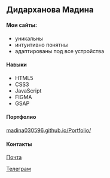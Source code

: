 ## Дидарханова Мадина
#### Мои сайты:
- уникальны
- интуитивно понятны
- адаптированы под все устройства

#### Навыки 
- HTML5
- CSS3
- JavaScript
- FIGMA
- GSAP

#### Портфолио
[madina030596.github.io/Portfolio/](https://madina030596.github.io/Portfolio/)

#### Контакты
<a href="mailto:didarhanova.madina@mail.ru?">Почта</a>

[Телеграм](https://t.me/madina030596)
